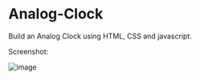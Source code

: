 # Analog-Clock

Build an Analog Clock using HTML, CSS and javascript.

Screenshot:

![image](https://user-images.githubusercontent.com/53208497/89130399-8eaacb80-d4d2-11ea-9691-5ceae987d93e.png)
